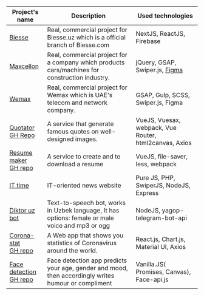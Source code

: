 
<!---
Muhammad-uzbek/Muhammad-uzbek is a ✨ special ✨ repository because its `README.md` (this file) appears on your GitHub profile.
You can click the Preview link to take a look at your changes.
--->
Project's name | Description | Used technologies | 
---------------|-------------|-------------------|
[Biesse](https://biesse.uz)| Real, commercial project for Biesse.uz which is a official branch of Biesse.com | NextJS, ReactJS, Firebase
[Maxcellon](https://www.maxcellon.uz/)| Real, commercial project for a company which products cars/machines for construction industry. | jQuery, GSAP, Swiper.js, [Figma](https://www.figma.com/file/HvaPStSivHENQcOFZyrIwJ/Maxcelon?node-id=334%3A0) 
[Wemax](https://wemaxpro.com)| Real, commercial project for Wemax which is UAE's telecom and network company. | GSAP, Gulp, SCSS, Swiper.js, Figma
[Quotator](https://quotator.netlify.app) <br/> [GH Repo](https://github.com/Muhammad-uzbek/qoutetor)| A service that generate famous quotes on well-designed images. | VueJS, Vuesax, webpack, Vue Router, html2canvas, Axios
[Resume maker](https://cvchi.netlify.app/#/)<br/>[GH repo](https://github.com/Muhammad-uzbek/vue-resume-latest) | A service to create and to download a resume | VueJS, file-saver, less, webpack
[IT time](https://ittime.uz) | IT-oriented news website | Pure JS, PHP, SwiperJS, NodeJS, Express
[Diktor uz bot](https://t.me/diktor_uzbot) | Text-to-speech bot, works in Uzbek language, It has options: female or male voice and mp3 or ogg | NodeJS, yagop-telegram-bot-api
[Corona-stat](https://corona-stat.netlify.app/)<br/>[GH repo](https://github.com/Muhammad-uzbek/covid)| A Web app that shows you statistics of Coronavirus around the world. | React.js, Chart.js, Material UI, Axios
[Face detection](https://yuz-aniqla.netlify.app/)<br/>[GH repo](https://github.com/Muhammad-uzbek/face_detection_uz)| Face detection app predicts your age, gender and mood, then accordingly writes humour or compliment | Vanilla.JS( Promises, Canvas), Face-api.js

